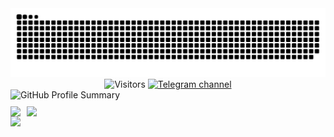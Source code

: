 <div align="center">
  <div align="center">
    <picture>
      <source
        media="(prefers-color-scheme: dark)"
        srcset="https://raw.githubusercontent.com/platane/snk/output/github-contribution-grid-snake-dark.svg"
      />
      <source
        media="(prefers-color-scheme: light)"
        srcset="https://raw.githubusercontent.com/platane/snk/output/github-contribution-grid-snake.svg"
      />
      <img
        alt="github contribution grid snake animation"
        src="https://raw.githubusercontent.com/platane/snk/output/github-contribution-grid-snake.svg"
      />
  </picture>
  </div>
  <img alt="Visitors" src="https://komarev.com/ghpvc/?username=cdcdx&label=Profile%20Visits&style=for-the-badge" />
  <a href="https://t.me/cdcdx">
    <img src="https://img.shields.io/endpoint?url=https://runkit.io/damiankrawczyk/telegram-badge/branches/master?url=https://t.me/cdcdx&style=for-the-badge" alt="Telegram channel">
  </a>
</div>

<div id="stats" align="center" style="display: flex; flex-direction: column;">
    <!-- <h2>:fire: My Stats</h2> -->
    <a style="display: flex; align-items: center;">
        <img src="https://github-profile-summary-cards.vercel.app/api/cards/profile-details?username=cdcdx&theme=dark" alt="GitHub Profile Summary" style="margin-bottom: 10px;" />
    </a>
    <a style="display: flex;">
        <img src="https://github-profile-summary-cards.vercel.app/api/cards/repos-per-language?username=cdcdx&theme=dark" style="margin-right: 10px;">
        <img src="https://github-profile-summary-cards.vercel.app/api/cards/stats?username=cdcdx&theme=dark">
    </a>
</div>

<!--horizontal divider(gradiant)-->
<img src="https://user-images.githubusercontent.com/73097560/115834477-dbab4500-a447-11eb-908a-139a6edaec5c.gif">
